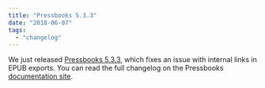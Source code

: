 ```yaml
---
title: "Pressbooks 5.3.3"
date: "2018-06-07"
tags: 
  - "changelog"
---
```


We just released [Pressbooks 5.3.3](https://github.com/pressbooks/pressbooks/releases/tag/5.3.3), which fixes an issue with internal links in EPUB exports. You can read the full changelog on the Pressbooks [documentation site](https://docs.pressbooks.org/changelog/pressbooks/#5-3-3).
